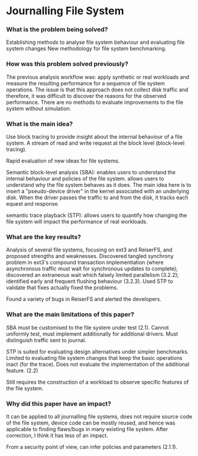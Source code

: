 # Journalling File System

### What is the problem being solved?

Establishing methods to analyse file system behaviour and evaluating file system changes
New methodology for file system benchmarking.

### How was this problem solved previously?

The previous analysis workflow was: apply synthetic or real workloads and measure the resulting performance for a sequence of file system operations. The issue is that this approach does not collect disk traffic and therefore, it was difficult to discover the reasons for the observed performance. There are no methods to evaluate improvements to the file system without simulation. 

### What is the main idea?

Use block tracing to provide insight about the internal behaviour of a file system. A stream of read and write request at the block level (block-level tracing). 

Rapid evaluation of new ideas for file systems.

Semantic block-level analysis (SBA): enables users to understand the internal behaviour and policies of the file system. allows users to understand why the file system behaves as it does. The main idea here is to insert a "pseudo-device driver" in the kernel associated with an underlying disk. When the driver passes the traffic to and from the disk, it tracks each equest and response.

semantic trace playback (STP): allows users to quantify how changing the file system will impact the performance of real workloads.

### What are the key results?

Analysis of several file systems, focusing on ext3 and ReiserFS, and proposed strengths and weaknesses. Discovered tangled synchrony problem in ext3's compound transaction implementiation (where asynchronous traffic must wait for synchronous updates to complete); discovered an extraneous wait which falsely limited parallelism (3.2.2); identified early and frequent flushing behaviour (3.2.3). Used STP to validate that fixes actually fixed the problems.

Found a variety of bugs in ReiserFS and alerted the developers.

### What are the main limitations of this paper?

SBA must be customised to the file system under test (2.1). Cannot uniformly test, must implement additionally for additional drivers. Must distinguish traffic sent to journal.

STP is suited for evaluating design alternatives under simpler benchmarks. Limited to evaluating file system changes that keep the basic operations inact (for the trace). Does not evaluate the implementation of the additional feature. (2.2)

Still requires the construction of a workload to observe specific features of the file system.

### Why did this paper have an impact?

It can be applied to all journalling file systems, does not require source code of the file system, device code can be mostly reused, and hence was applicable to finding flaws/bugs in many existing file system. After correction, I think it has less of an impact.

From a security point of view, can infer policies and parameters (2.1.1).

